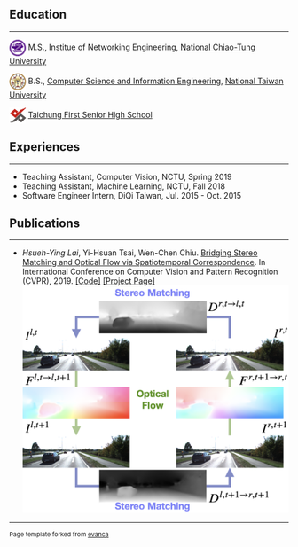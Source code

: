 ## Education

---
<img align="absmiddle" src="images/nctu.png" height="30" width="30"/> M.S., Institue of Networking Engineering, <a href="https://www.nctu.edu.tw/">National Chiao-Tung University</a>

<img align="absmiddle" src="images/ntu.jpg" height="30" width="30"/> B.S., <a href="http://www.csie.ntu.edu.tw/">Computer Science and Information Engineering</a>, <a href="http://www.ntu.edu.tw/">National Taiwan University</a>

<img align="absmiddle" src="images/tcfsh.jpg" height="30" width="30"/> <a href="http://www.tcfsh.tc.edu.tw/">Taichung First Senior High School</a>


## Experiences

---
* Teaching Assistant, Computer Vision, NCTU, Spring 2019
* Teaching Assistant, Machine Learning, NCTU, Fall 2018
* Software Engineer Intern, DiQi Taiwan, Jul. 2015 - Oct. 2015


## Publications

---
* *Hsueh-Ying Lai*, Yi-Hsuan Tsai, Wen-Chen Chiu. [Bridging Stereo Matching and Optical Flow via Spatiotemporal Correspondence](https://arxiv.org/abs/1905.09265). In International Conference on Computer Vision and Pattern Recognition (CVPR), 2019. [[Code]](https://github.com/lelimite4444/BridgeDepthFlow/) [[Project Page]](https://lelimite4444.github.io/BridgeDepthFlow-Project-Page/)
![](images/teaser.png)

---
<p style="font-size:11px">Page template forked from <a href="https://github.com/evanca/quick-portfolio">evanca</a></p>
<!-- Remove above link if you don't want to attibute -->

